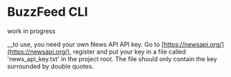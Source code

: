 # BuzzFeed CLI

work in progress

__to use, you need your own News API API key. Go to [https://newsapi.org/](https://newsapi.org/), register and put your key in a file called 'news_api_key.txt' in the project root. The file should only contain the key surrounded by double quotes.
